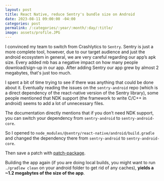 ```yaml
---
layout: post
title: React Native, reduce Sentry's bundle size on Android
date: 2023-08-11 09:00:00 -04:00
categories: post
permalink: /:categories/:year/:month/:day/:title/
image: assets/profile.JPG
---
```


I convinced my team to switch from Crashlytics to `Sentry`. Sentry is just a more complete tool, however, due to our target audience and just the android ecosystem in general, we are very careful regarding our app’s apk size. Every added mb has a negative impact on how many people download/sign-up in our app. After adding Sentry our app grew by almost 2 megabytes, that's just too much.

I spent a bit of time trying to see if there was anything that could be done about it. Eventually reading the issues on the `sentry-android` repo (which is a direct dependency of the react-native version of the Sentry library), some people mentioned that NDK support (the framework to write C/C++ in android) seems to add a lot of unnecessary files.

The documentation directly mentions that if you don’t need NDK support, you can switch your dependency from `sentry-android` to `sentry-android-core`. 

So I opened to `node_modules/@sentry/react-native/android/build.gradle` and changed the dependency there from `sentry-android` to `sentry-android-core`. 

Then save a patch with [patch-package](https://github.com/ds300/patch-package).

Building the app again (if you are doing local builds, you might want to run `./gradlew clean` on your android folder to get rid of any caches), **yields a ~1.2 megabytes of the size of the app**.